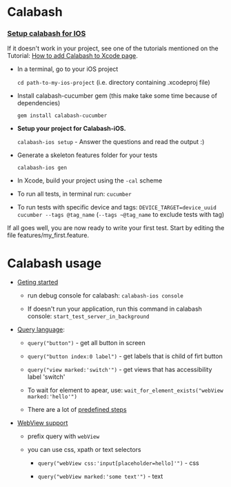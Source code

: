 # Calabash
### [Setup calabash for IOS](https://github.com/calabash/calabash-ios/wiki/calabash-ios-setup#setup-fast-track) 


If it doesn't work in your project, see one of the tutorials mentioned on the Tutorial: [How to add Calabash to Xcode page](https://github.com/calabash/calabash-ios/wiki/Tutorial%3A-How-to-add-Calabash-to-Xcode).

- In a terminal, go to your iOS project
  
  ```cd path-to-my-ios-project``` (i.e. directory containing .xcodeproj file)

- Install calabash-cucumber gem (this make take some time because of dependencies)
  
  ```gem install calabash-cucumber```

- **Setup your project for Calabash-iOS.**
  
  ```calabash-ios setup``` -  Answer the questions and read the output :)
  
- Generate a skeleton features folder for your tests
  
  ```calabash-ios gen```

- In Xcode, build your project using the ```-cal``` scheme

- To run all tests, in terminal run:  ```cucumber```
 
- To run tests with specific device and tags: ```DEVICE_TARGET=device_uuid cucumber --tags @tag_name``` (```--tags ~@tag_name``` to exclude tests with tag)

If all goes well, you are now ready to write your first test. Start by editing the file features/my_first.feature.

# Calabash usage
- [Geting started](https://github.com/calabash/calabash-ios/wiki/Getting-Started)
  - run debug console for calabash: ```calabash-ios console```

  - If doesn't run your application, run this command in calabash console: ```start_test_server_in_background```

- [Query language](https://github.com/calabash/calabash-ios/wiki/Query-Language):

  - ```query("button")``` - get all button in screen
  
  - ```query("button index:0 label")``` - get labels that is child of firt button 
  
  - ```query("view marked:'switch'")``` - get views that has accessibility label 'switch'
   
  - To wait for element to apear, use: ```wait_for_element_exists("webView marked:'hello'")```
  
  - There are a lot of [predefined steps](https://github.com/calabash/calabash-ios/wiki/02-Predefined-steps) 

- [WebView support](https://github.com/calabash/calabash-ios/wiki/06-WebView-Support#marked-api)
 
  - prefix query with ```webView```
  - you can use css, xpath or text selectors
  
    - ```query("webView css:'input[placeholder=hello]'")``` - css
    
    - ```query("webView marked:'some text'")``` - text
